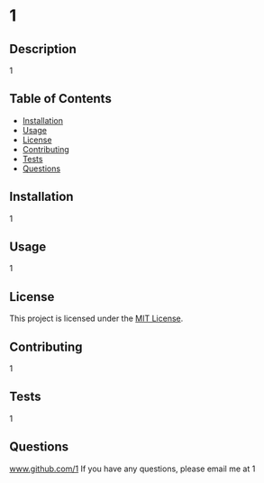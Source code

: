 # 1
  ## Description
  1
  
  ## Table of Contents
  - [Installation](#installation)
  - [Usage](#usage)
  - [License](#license)
  - [Contributing](#contributing)
  - [Tests](#tests)
  - [Questions](#questions)
  
  ## Installation
  1
  
  ## Usage
  1
  
  ## License
  This project is licensed under the [MIT License](https://opensource.org/licenses/MIT).
  
  ## Contributing
  1
  
  ## Tests
  1

  ## Questions
  www.github.com/1
  If you have any questions, please email me at 1
